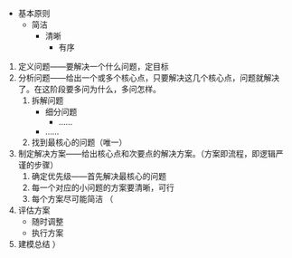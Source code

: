 

- 基本原则
	- 简洁
		- 清晰
			- 有序

1. 定义问题——要解决一个什么问题，定目标
2. 分析问题——给出一个或多个核心点，只要解决这几个核心点，问题就解决了。在这阶段要多问为什么，多问怎样。
	1. 拆解问题
		- 细分问题
			- ……
		- ……
	2. 找到最核心的问题（唯一）
3. 制定解决方案——给出核心点和次要点的解决方案。（方案即流程，即逻辑严谨的步骤）
	1. 确定优先级——首先解决最核心的问题
	2. 每一个对应的小问题的方案要清晰，可行
	3. 每个方案尽可能简洁
（
4. 评估方案	
	- 随时调整
	- 执行方案
5. 建模总结
）